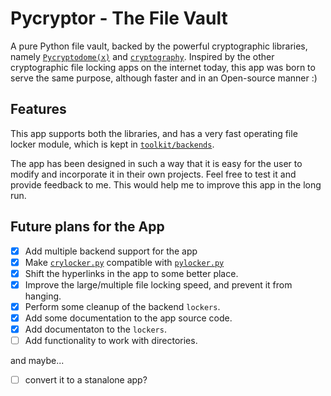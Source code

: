

# Pycryptor - The File Vault

A pure Python file vault, backed by the powerful cryptographic libraries, namely 
[`Pycryptodome(x)`][1] and [`cryptography`][2]. Inspired by the other cryptographic 
file locking apps on the internet today, this app was born to serve the same purpose, 
although faster and in an Open-source manner :)


## Features

This app supports both the libraries, and has a very fast operating file locker 
module, which is kept in [`toolkit/backends`][3]. 

The app has been designed in such a way that it is easy for the user to modify
and incorporate it in their own projects. Feel free to test it and provide feedback 
to me. This would help me to improve this app in the long run.


## Future plans for the App

 - [x] Add multiple backend support for the app
 - [x] Make [`crylocker.py`][5] compatible with [`pylocker.py`][6]
 - [x] Shift the hyperlinks in the app to some better place.
 - [x] Improve the large/multiple file locking speed, and prevent it from hanging.
 - [x] Perform some cleanup of the backend `lockers`.
 - [x] Add some documentation to the app source code.
 - [x] Add documentaton to the `lockers`.
 - [ ] Add functionality to work with directories.

and maybe...
 - [ ] convert it to a stanalone app?


[//]: # (Links to various places)

[1]: <https://github.com/Legrandin/pycryptodome#pycryptodome> 
"Pycryptodome - a self-contained Python package of low-level cryptographic primitives."
[2]: <https://github.com/pyca/cryptography#pycacryptography> 
"pyca/cryptography - a package which provides cryptographic recipes and primitives 
to Python developers."
[3]: <toolkit/backends/README.md#the-core>
"The spine and bone of the app... :)"
[4]: <toolkit/utility.py>
[5]: <toolkit/backends/crylocker.py>
[6]: <toolkit/backends/pylocker.py>
